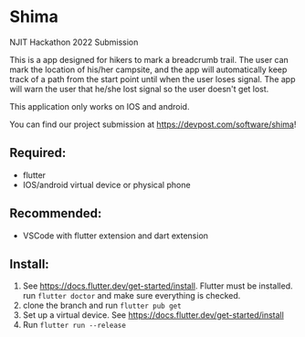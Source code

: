 # Shima

NJIT Hackathon 2022 Submission

This is a app designed for hikers to mark a breadcrumb trail. The user can mark the location of his/her campsite, and the app will automatically keep track of a path from the start point until when the user loses signal. The app will warn the user that he/she lost signal so the user doesn't get lost.

This application only works on IOS and android.

You can find our project submission at https://devpost.com/software/shima!

## Required:
- flutter
- IOS/android virtual device or physical phone

## Recommended:
- VSCode with flutter extension and dart extension

## Install:
1. See https://docs.flutter.dev/get-started/install. Flutter must be installed. run `flutter doctor` and make sure everything is checked.
2. clone the branch and run `flutter pub get`
3. Set up a virtual device. See https://docs.flutter.dev/get-started/install
4. Run `flutter run --release`
